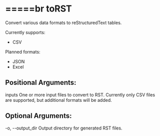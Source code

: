 =====br
toRST
=====

Convert various data formats to reStructuredText tables.

Currently supports:

- CSV

Planned formats:

- JSON
- Excel

Positional Arguments:
--------------------

inputs
  One or more input files to convert to RST. Currently only CSV files are 
  supported, but additional formats will be added.

Optional Arguments:
------------------ 

-o, --output_dir
  Output directory for generated RST files.
